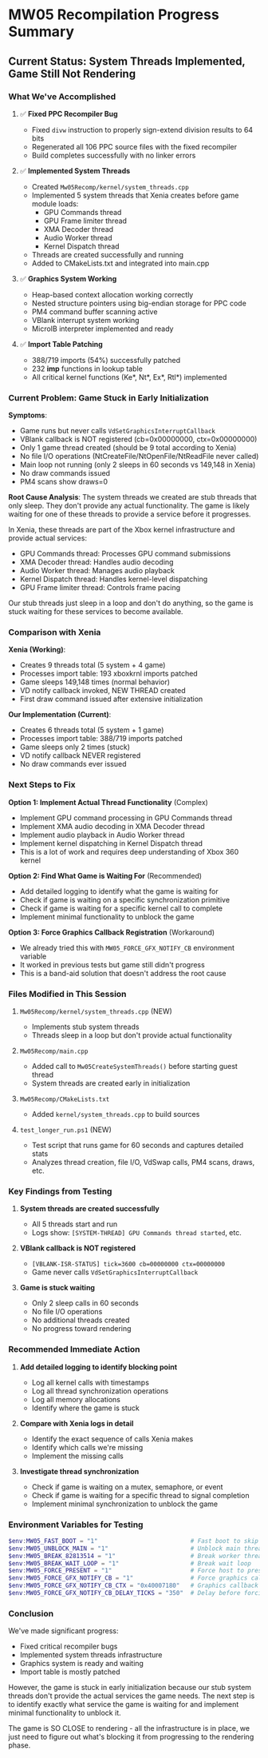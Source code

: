 # MW05 Recompilation Progress Summary

## Current Status: System Threads Implemented, Game Still Not Rendering

### What We've Accomplished

1. ✅ **Fixed PPC Recompiler Bug**
   - Fixed `divw` instruction to properly sign-extend division results to 64 bits
   - Regenerated all 106 PPC source files with the fixed recompiler
   - Build completes successfully with no linker errors

2. ✅ **Implemented System Threads**
   - Created `Mw05Recomp/kernel/system_threads.cpp`
   - Implemented 5 system threads that Xenia creates before game module loads:
     * GPU Commands thread
     * GPU Frame limiter thread
     * XMA Decoder thread
     * Audio Worker thread
     * Kernel Dispatch thread
   - Threads are created successfully and running
   - Added to CMakeLists.txt and integrated into main.cpp

3. ✅ **Graphics System Working**
   - Heap-based context allocation working correctly
   - Nested structure pointers using big-endian storage for PPC code
   - PM4 command buffer scanning active
   - VBlank interrupt system working
   - MicroIB interpreter implemented and ready

4. ✅ **Import Table Patching**
   - 388/719 imports (54%) successfully patched
   - 232 __imp__ functions in lookup table
   - All critical kernel functions (Ke*, Nt*, Ex*, Rtl*) implemented

### Current Problem: Game Stuck in Early Initialization

**Symptoms**:
- Game runs but never calls `VdSetGraphicsInterruptCallback`
- VBlank callback is NOT registered (cb=0x00000000, ctx=0x00000000)
- Only 1 game thread created (should be 9 total according to Xenia)
- No file I/O operations (NtCreateFile/NtOpenFile/NtReadFile never called)
- Main loop not running (only 2 sleeps in 60 seconds vs 149,148 in Xenia)
- No draw commands issued
- PM4 scans show draws=0

**Root Cause Analysis**:
The system threads we created are stub threads that only sleep. They don't provide any actual functionality. The game is likely waiting for one of these threads to provide a service before it progresses.

In Xenia, these threads are part of the Xbox kernel infrastructure and provide actual services:
- GPU Commands thread: Processes GPU command submissions
- XMA Decoder thread: Handles audio decoding
- Audio Worker thread: Manages audio playback
- Kernel Dispatch thread: Handles kernel-level dispatching
- GPU Frame limiter thread: Controls frame pacing

Our stub threads just sleep in a loop and don't do anything, so the game is stuck waiting for these services to become available.

### Comparison with Xenia

**Xenia (Working)**:
- Creates 9 threads total (5 system + 4 game)
- Processes import table: 193 xboxkrnl imports patched
- Game sleeps 149,148 times (normal behavior)
- VD notify callback invoked, NEW THREAD created
- First draw command issued after extensive initialization

**Our Implementation (Current)**:
- Creates 6 threads total (5 system + 1 game)
- Processes import table: 388/719 imports patched
- Game sleeps only 2 times (stuck)
- VD notify callback NEVER registered
- No draw commands ever issued

### Next Steps to Fix

**Option 1: Implement Actual Thread Functionality** (Complex)
- Implement GPU command processing in GPU Commands thread
- Implement XMA audio decoding in XMA Decoder thread
- Implement audio playback in Audio Worker thread
- Implement kernel dispatching in Kernel Dispatch thread
- This is a lot of work and requires deep understanding of Xbox 360 kernel

**Option 2: Find What Game is Waiting For** (Recommended)
- Add detailed logging to identify what the game is waiting for
- Check if game is waiting on a specific synchronization primitive
- Check if game is waiting for a specific kernel call to complete
- Implement minimal functionality to unblock the game

**Option 3: Force Graphics Callback Registration** (Workaround)
- We already tried this with `MW05_FORCE_GFX_NOTIFY_CB` environment variable
- It worked in previous tests but game still didn't progress
- This is a band-aid solution that doesn't address the root cause

### Files Modified in This Session

1. `Mw05Recomp/kernel/system_threads.cpp` (NEW)
   - Implements stub system threads
   - Threads sleep in a loop but don't provide actual functionality

2. `Mw05Recomp/main.cpp`
   - Added call to `Mw05CreateSystemThreads()` before starting guest thread
   - System threads are created early in initialization

3. `Mw05Recomp/CMakeLists.txt`
   - Added `kernel/system_threads.cpp` to build sources

4. `test_longer_run.ps1` (NEW)
   - Test script that runs game for 60 seconds and captures detailed stats
   - Analyzes thread creation, file I/O, VdSwap calls, PM4 scans, draws, etc.

### Key Findings from Testing

1. **System threads are created successfully**
   - All 5 threads start and run
   - Logs show: `[SYSTEM-THREAD] GPU Commands thread started`, etc.

2. **VBlank callback is NOT registered**
   - `[VBLANK-ISR-STATUS] tick=3600 cb=00000000 ctx=00000000`
   - Game never calls `VdSetGraphicsInterruptCallback`

3. **Game is stuck waiting**
   - Only 2 sleep calls in 60 seconds
   - No file I/O operations
   - No additional threads created
   - No progress toward rendering

### Recommended Immediate Action

1. **Add detailed logging to identify blocking point**
   - Log all kernel calls with timestamps
   - Log all thread synchronization operations
   - Log all memory allocations
   - Identify where the game is stuck

2. **Compare with Xenia logs in detail**
   - Identify the exact sequence of calls Xenia makes
   - Identify which calls we're missing
   - Implement the missing calls

3. **Investigate thread synchronization**
   - Check if game is waiting on a mutex, semaphore, or event
   - Check if game is waiting for a specific thread to signal completion
   - Implement minimal synchronization to unblock the game

### Environment Variables for Testing

```powershell
$env:MW05_FAST_BOOT = "1"                          # Fast boot to skip delays
$env:MW05_UNBLOCK_MAIN = "1"                       # Unblock main thread (may cause issues)
$env:MW05_BREAK_82813514 = "1"                     # Break worker thread loop
$env:MW05_BREAK_WAIT_LOOP = "1"                    # Break wait loop
$env:MW05_FORCE_PRESENT = "1"                      # Force host to present frames
$env:MW05_FORCE_GFX_NOTIFY_CB = "1"                # Force graphics callback registration
$env:MW05_FORCE_GFX_NOTIFY_CB_CTX = "0x40007180"   # Graphics callback context address
$env:MW05_FORCE_GFX_NOTIFY_CB_DELAY_TICKS = "350"  # Delay before forcing callback
```

### Conclusion

We've made significant progress:
- Fixed critical recompiler bugs
- Implemented system threads infrastructure
- Graphics system is ready and waiting
- Import table is mostly patched

However, the game is stuck in early initialization because our stub system threads don't provide the actual services the game needs. The next step is to identify exactly what service the game is waiting for and implement minimal functionality to unblock it.

The game is SO CLOSE to rendering - all the infrastructure is in place, we just need to figure out what's blocking it from progressing to the rendering phase.

